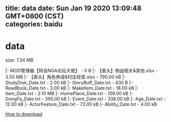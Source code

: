 
title: data
date: Sun Jan 19 2020 13:09:48 GMT+0800 (CST)    
categories: baidu
---

# data
size: 7.34 MB
 
 
|- MOD管理器【转自NGA论坛大佬】 - 0 B
|- 【表头】物品相关&其他.xlsx - 3.50 MB
|- 【表头】角色养成&村庄经营.xlsx - 790.00 kB
|- StudyDisk_Date.txt - 2.00 kB
|- StoryBuff_Date.txt - 430 B
|- ReadBook_Date.txt - 3.00 kB
|- MakeItem_Date.txt - 18.00 kB
|- Item_Date.txt - 2.10 MB
|- HomePlace_Date.txt - 109.00 kB
|- GongFa_Date.txt - 395.00 kB
|- Event_Date.txt - 338.00 kB
|- Age_Date.txt - 12.00 kB
|- ActorFeature_Date.txt - 73.00 kB
|- Ability_Date.txt - 4.00 kB

[How to download](https://bpcam.bemobtrk.com/go/2ceec3aa-1ca2-46d6-b9ff-aaa5c184517c?jno=297)